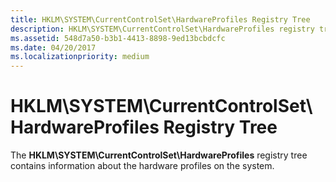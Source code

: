 ```yaml
---
title: HKLM\SYSTEM\CurrentControlSet\HardwareProfiles Registry Tree
description: HKLM\SYSTEM\CurrentControlSet\HardwareProfiles registry tree contains information about the hardware profiles on the system.
ms.assetid: 548d7a50-b3b1-4413-8898-9ed13bcbdcfc
ms.date: 04/20/2017
ms.localizationpriority: medium
---
```


# HKLM\\SYSTEM\\CurrentControlSet\\HardwareProfiles Registry Tree





The **HKLM\\SYSTEM\\CurrentControlSet\\HardwareProfiles** registry tree contains information about the hardware profiles on the system.

 

 





